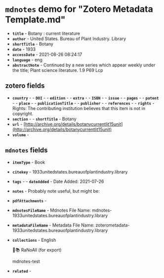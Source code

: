 # `mdnotes` demo for "Zotero Metadata Template.md"

- **`title`** - Botany : current literature
- **`author`** -  United States. Bureau of Plant Industry. Library
- **`shortTitle`** - Botany
- **`date`** - 1933
- **`accessDate`** - 2021-08-26 08:24:17
- **`language`** - eng
- **`abstractNote`** - Continued by a new series which appear weekly under the title; Plant science literature. 1.9 P69 Lcp

## zotero fields

- **`country`** - - **`DOI`** - - **`edition`** - - **`extra`** - - **`ISBN`** - - **`issue`** - - **`pages`** - - **`patent`** - - **`place`** - - **`publicationTitle`** - - **`publisher`** - - **`references`** - - **`rights`** -  Rights: The contributing institution believes that this item is not in copyright.
- **`section`** - - **`shortTitle`** - Botany
- **`url`** - [http://archive.org/details/botanycurrentlit15unit](http://archive.org/details/botanycurrentlit15unit)
- **`volume`** - 

## `mdnotes`  fields

- **`itemType`** - Book
- **`citekey`** - 1933unitedstates.bureauofplantindustry.library
- **`tags`** - - **`dateAdded`** -  Date Added: 2021-07-26
- **`notes`** - 
Probably note useful, but might be:

- **`pdfAttachments`** - 
- **`mdnotesFileName`** -  Mdnotes File Name: mdnotes-1933unitedstates.bureauofplantindustry.library

- **`metadataFileName`** -  Metadata File Name: zoterometadata-1933unitedstates.bureauofplantindustry.library

- **`collections`** - English

	🌿📚 RaNoAll (for export)

	mdnotes-test

- **`related`** - 
  